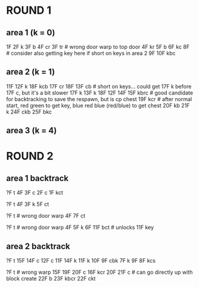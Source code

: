 # ROUND 1

## area 1 (k = 0)
1F
2F k
3F b
4F cr
3F tr  # wrong door warp to top door
4F kr
5F b
6F kc
8F  # consider also getting key here if short on keys in area 2
9F
10F kbc

## area 2 (k = 1)
11F
12F k
18F kcb
17F cr
18F
13F cb  # short on keys... could get 17F k before 17F c, but it's a bit slower
17F k
13F k
18F
12F
14F 
15F kbrc  # good candidate for backtracking to save the respawn, but is cp chest
19F kcr  # after normal start, red green to get key, blue red blue (red/blue) to get chest
20F kb
21F k
24F ckb
25F bkc

## area 3 (k = 4)





# ROUND 2


## area 1 backtrack
?F t
4F
3F c
2F c
1F kct

?F t
4F
3F k
5F ct

?F t  # wrong door warp
4F
7F ct

?F t  # wrong door warp
4F
5F k
6F
11F bct  # unlocks 11F key


## area 2 backtrack
?F t
15F
14F c
12F c
11F
14F k
11F k
10F
9F cbk
7F k
9F
8F kcs

?F t  # wrong warp
15F
19F
20F c
16F kcr
20F
21F c  # can go directly up with block create
22F b
23F kbcr
22F ckt
